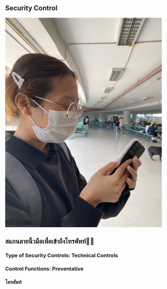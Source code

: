 ## Security Control

![Tong-card](./image/securitycontrol.png) 

## สแกนลายนิ้วมือเพื่อเข้าถึงโทรศัพท์🤳🏼
### Type of Security Controls: Technical Controls
### Control Functions: Preventative
### โทรศัพท์
